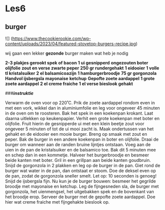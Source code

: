 # Les6

## burger

![] (https://www.thecookierookie.com/wp-content/uploads/2023/04/featured-stovetop-burgers-recipe.jpg)

wij gaan een lekker **gezonde** burger maken wat heb je nodig

**2-3 plakjes gerookt spek of bacon**
**1 ui gesnipperd**
**ongezouten boter**
**olijfolie**
**zout en verse zwarte peper**
**250 gr rundergehakt**
**1 eidooier**
**1 volle tl kristalsuiker**
**2 el balsamicoazijn**
**1 hamburgerbroodje**
**75 gr gorgonzola**
**Handvol ijsbergsla**
**mayonaise**
**ketchup**
**Gepofte zoete aardappel**
**1 grote zoete aardappel**
**2 el creme fraiche**
**1 el verse bieslook gehakt**

###**_instruktie_**

Verwarm de oven voor op 220˚C. Prik de zoete aardappel rondom even in met een vork, wikkel dan in aluminiumfolie en leg voor ongeveer 45 minuten in de oven om te roosteren.
Bak het spek in een koekenpan krokant. Laat daarna uitlekken op keukenpapier.
Verhit een grote koekenpan met boter en olijfolie. Fruit hierin de gesnipperde ui met een klein beetje zout voor ongeveer 5 minuten of tot de ui mooi zacht is.
Maak ondertussen van het gehakt en de eidooier een mooie burger. Breng op smaak met zout en peper. Bak de burger in een andere koekenpan in boter en olijfolie. Draai de burger om wanneer aan de randen bruine lijntjes ontstaan.
Voeg aan de uien in de pan de kristalsuiker en de balsamico toe. Bak dit 5 minuten mee en schep dan in een kommetje.
Halveer het burgerbroodje en besmeer beide kanten met boter. Gril in een grillpan aan beide kanten goudbruin.
Snijd de gorgonzola in 2 plakken en leg op de burger in de pan. Giet rond de burger wat water in de pan, dan ontstaat er stoom. Doe de deksel even op de pan, zodat de gorgonzola sneller smelt. Let op: 10 seconden is genoeg!
Snijd de ijsbergsla fijn. Nu kun je de burger bouwen: besmeer het gegrilde broodje met mayonaise en ketchup.
Leg de fijngesneden sla, de burger met gorgonzola, het uienmengsel, het uitgebakken spek en de bovenkant van het broodje erop.
Serveer de burger met de gepofte zoete aardappel. Doe hier wat creme fraiche met fijngehakte bieslook op.
